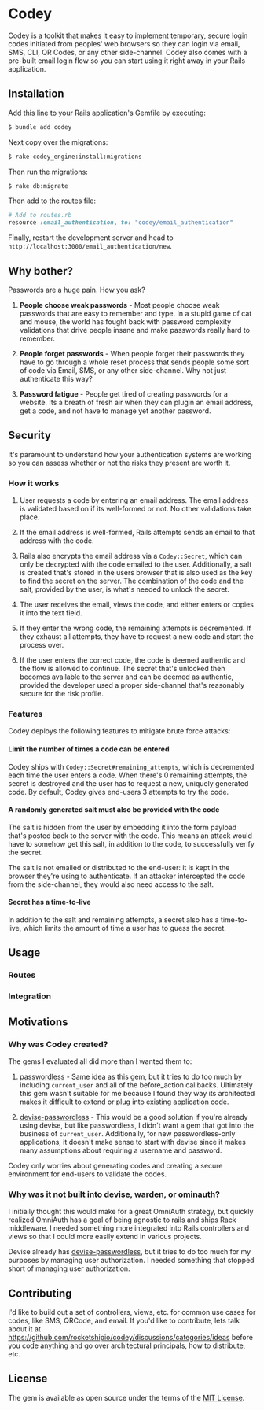 # Codey

Codey is a toolkit that makes it easy to implement temporary, secure login codes initiated from peoples' web browsers so they can login via email, SMS, CLI, QR Codes, or any other side-channel. Codey also comes with a pre-built email login flow so you can start using it right away in your Rails application.

## Installation

Add this line to your Rails application's Gemfile by executing:

```bash
$ bundle add codey
```

Next copy over the migrations:

```bash
$ rake codey_engine:install:migrations
```

Then run the migrations:

```bash
$ rake db:migrate
```

Then add to the routes file:

```ruby
# Add to routes.rb
resource :email_authentication, to: "codey/email_authentication"
```

Finally, restart the development server and head to `http://localhost:3000/email_authentication/new`.

## Why bother?

Passwords are a huge pain. How you ask?

1. **People choose weak passwords** - Most people choose weak passwords that are easy to remember and type. In a stupid game of cat and mouse, the world has fought back with password complexity validations that drive people insane and make passwords really hard to remember.

2. **People forget passwords** - When people forget their passwords they have to go through a whole reset process that sends people some sort of code via Email, SMS, or any other side-channel. Why not just authenticate this way?

3. **Password fatigue** - People get tired of creating passwords for a website. Its a breath of fresh air when they can plugin an email address, get a code, and not have to manage yet another password.


## Security

It's paramount to understand how your authentication systems are working so you can assess whether or not the risks they present are worth it.

### How it works

1. User requests a code by entering an email address. The email address is validated based on if its well-formed or not. No other validations take place.

2. If the email address is well-formed, Rails attempts sends an email to that address with the code.

3. Rails also encrypts the email address via a `Codey::Secret`, which can only be decrypted with the code emailed to the user. Additionally, a salt is created that's stored in the users browser that is also used as the key to find the secret on the server. The combination of the code and the salt, provided by the user, is what's needed to unlock the secret.

4. The user receives the email, views the code, and either enters or copies it into the text field.
  1. If they enter the wrong code, the remaining attempts is decremented. If they exhaust all attempts, they have to request a new code and start the process over.
  2. If the user enters the correct code, the code is deemed authentic and the flow is allowed to continue. The secret that's unlocked then becomes available to the server and can be deemed as authentic, provided the developer used a proper side-channel that's reasonably secure for the risk profile.

### Features

Codey deploys the following features to mitigate brute force attacks:

#### Limit the number of times a code can be entered

Codey ships with `Codey::Secret#remaining_attempts`, which is decremented each time the user enters a code. When there's 0 remaining attempts, the secret is destroyed and the user has to request a new, uniquely generated code. By default, Codey gives end-users 3 attempts to try the code.

#### A randomly generated salt must also be provided with the code

The salt is hidden from the user by embedding it into the form payload that's posted back to the server with the code. This means an attack would have to somehow get this salt, in addition to the code, to successfully verify the secret.

The salt is not emailed or distributed to the end-user: it is kept in the browser they're using to authenticate. If an attacker intercepted the code from the side-channel, they would also need access to the salt.

#### Secret has a time-to-live

In addition to the salt and remaining attempts, a secret also has a time-to-live, which limits the amount of time a user has to guess the secret.

## Usage

### Routes

### Integration

###

## Motivations

### Why was Codey created?

The gems I evaluated all did more than I wanted them to:

1. [passwordless](https://rubygems.org/gems/passwordless) - Same idea as this gem, but it tries to do too much by including `current_user` and all of the before_action callbacks. Ultimately this gem wasn't suitable for me because I found they way its architected makes it difficult to extend or plug into existing application code.

2. [devise-passwordless](https://rubygems.org/gems/devise-passwordless) - This would be a good solution if you're already using devise, but like passwordless, I didn't want a gem that got into the business of `current_user`. Additionally, for new passwordless-only applications, it doesn't make sense to start with devise since it makes many assumptions about requiring a username and password.

Codey only worries about generating codes and creating a secure environment for end-users to validate the codes.

### Why was it not built into devise, warden, or ominauth?

I initially thought this would make for a great OmniAuth strategy, but quickly realized OmniAuth has a goal of being agnostic to rails and ships Rack middleware. I needed something more integrated into Rails controllers and views so that I could more easily extend in various projects.

Devise already has [devise-passwordless](https://rubygems.org/gems/devise-passwordless), but it tries to do too much for my purposes by managing user authorization. I needed something that stopped short of managing user authorization.

## Contributing

I'd like to build out a set of controllers, views, etc. for common use cases for codes, like SMS, QRCode, and email. If you'd like to contribute, lets talk about it at https://github.com/rocketshipio/codey/discussions/categories/ideas before you code anything and go over architectural principals, how to distribute, etc.

## License

The gem is available as open source under the terms of the [MIT License](https://opensource.org/licenses/MIT).
